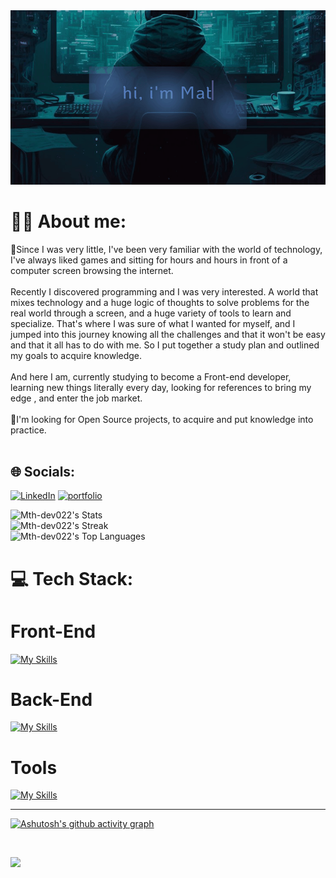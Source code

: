 <img src="assets/Animação.gif">

# 👨‍💻 About me:
🔭Since I was very little, I've been very familiar with the world of technology, I've always liked games and sitting for hours and hours in front of a computer screen browsing the internet.<br><br>Recently I discovered programming and I was very interested. A world that mixes technology and a huge logic of thoughts to solve problems for the real world through a screen, and a huge variety of tools to learn and specialize. That's where I was sure of what I wanted for myself, and I jumped into this journey knowing all the challenges and that it won't be easy and that it all has to do with me. So I put together a study plan and outlined my goals to acquire knowledge.<br><br>And here I am, currently studying to become a Front-end developer, learning new things literally every day, looking for references to bring my edge , and enter the job market.<br><br>👯I'm looking for Open Source projects, to acquire and put knowledge into practice.<br><br>

## 🌐 Socials:
 [![LinkedIn](https://img.shields.io/badge/linkedin-%230077B5.svg?style=for-the-badge&logo=linkedin&logoColor=white)](https://www.linkedin.com/in/matheus-souza-87336723a/)
 [![portfolio](https://img.shields.io/badge/my_portfolio-000?style=for-the-badge&logo=ko-fi&logoColor=white)](https://portifolio-lime-chi.vercel.app/)


![Mth-dev022's Stats](https://github-readme-stats.vercel.app/api?username=Mth-dev022&theme=blueberry&show_icons=true&hide_border=true&count_private=true)<br/>
![Mth-dev022's Streak](https://github-readme-streak-stats.herokuapp.com/?user=Mth-dev022&theme=blueberry&hide_border=true)<br/>
![Mth-dev022's Top Languages](https://github-readme-stats.vercel.app/api/top-langs/?username=Mth-dev022&theme=blueberry&show_icons=true&hide_border=true&layout=compact)


# 💻 Tech Stack:

<h1>Front-End</h1>

[![My Skills](https://skillicons.dev/icons?i=js,react,typescript,redux,jest,cypress,bootstrap,sass,styled-components-react-router-dom )](https://skillicons.dev)

<h1>Back-End</h1>

[![My Skills](https://skillicons.dev/icons?i=nodejs,express,docker,mysql,mongodb)](https://skillicons.dev)

 <h1>Tools</h1>
 
[![My Skills](https://skillicons.dev/icons?i=git,npm,webpack,vercel,vite)](https://skillicons.dev)

---

[![Ashutosh's github activity graph](https://github-readme-activity-graph.vercel.app/graph?username=Mth-dev022&bg_color=0c0f18&color=4b71ac&line=087a7c&point=ffffff&area=true&hide_border=true)](https://github.com/ashutosh00710/github-readme-activity-graph)

<br>

[![](https://visitcount.itsvg.in/api?id=Mth-dev022&icon=0&color=0)](https://visitcount.itsvg.in)

